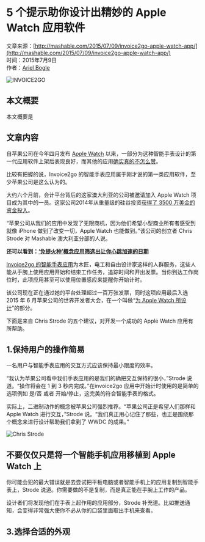 # 5 个提示助你设计出精妙的 Apple Watch 应用软件  
  
文章来源：[http://mashable.com/2015/07/09/invoice2go-apple-watch-app/](http://mashable.com/2015/07/09/invoice2go-apple-watch-app/)  
时间：2015年7月9日  
作者：[Ariel Bogle](http://mashable.com/people/ariel-bogle/)  
  
![INVOICE2GO](images/apple-watch01.jpg)  
  
## 本文概要  
  
本文概要是  
  
## 文章内容  
  
自苹果公司在今年四月发布 [Apple Watch](http://mashable.com/category/apple-watch/) 以来，一部分为这种智能手表设计的第一代应用软件上架后表现良好，而其他的应用[确实真的不怎么赞](http://mashable.com/2015/04/27/apple-watch-in-australia/)。  
  
比较有把握的说，Invoice2go 的智能手表应用属于刚才说的第一类应用软件，至少苹果公司是这么认为的。  
  
大约六个月前，会计平台背后的这家澳大利亚的公司被邀请加入 Apple Watch 项目成为其中的一员。这家公司2014年从重量级的硅谷投资[获得了 3500 万美金的资金投入](http://mashable.com/2014/09/24/invoice2go-tech-millionaire/)。  
  
“苹果公司从我们的应用中发现了无限商机，因为他们希望小型商业所有者感受到就像 iPhone 做到了改变一切，Apple Watch 也能做到。”该公司的创立者 Chris Strode 对 Mashable 澳大利亚分部的人说。  
  
**还可以看到：[‘免提火种’概念应用筛选出让你心跳加速的日期](http://mashable.com/2015/07/07/hands-free-tinder/)**  
  
[Invoice2go 的智能手表应用](https://blog.invoice2go.com/introducing-invoice2go-for-apple-watch/)为木匠，电工和自由设计家这样的人群服务，这些人能从手腕上使用应用开始和结束工作任务，追踪时间和开出发票。当你到达工作岗位时，此项应用甚至可以使用位置感应来提醒你开始计时。  
  
该公司现在正在通过她的平台处理超过一百万张发票，同时这项应用最后入选 2015 年 6 月苹果公司的世界开发者大会，在一个叫做“[为 Apple Watch 所设计](https://developer.apple.com/videos/wwdc/2015/?id=802v)”的部分。  
  
下面是来自 Chris Strode 的五个建议，对开发一个成功的 Apple Watch 应用有所帮助。  
  
## 1.保持用户的操作简易  
  
一名用户与智能手表应用的交互方式应该保持最小限度的效率。  
  
“我认为苹果公司看中我们手表应用的是我们的确把交互保持的很小，”Strode 说道。“操作将会在 1 到 3 秒内完成。”在invoice2go 应用中开始计时使用的是简单的选项例如 是/否 或者 开始/停止，这完美的符合智能手表的格式。  
  
实际上，二进制动作的概念被苹果公司强烈推荐。“苹果公司正是希望人们那样和 Apple Watch 进行交互，”Strode 说。“我们真正用心记住了那些，也正是围绕那个概念来进行设计帮助我们拿到了 WWDC 的成果。”  
  
![Chris Strode](images/apple-watch02.jpg)  
  
## 不要仅仅只是将一个智能手机应用移植到 Apple Watch 上  
  
你可能会犯的最大错误就是去尝试把平板电脑或者智能手机上的应用复制到智能手表上，Strode 说道。你需要做的不是复制，而是真正能在手腕上工作的产品。  
  
设计者们将发现他们在手表上起作用的应用部分，Strode 补充道。比如推送通知，会变得非常强大使你不必从你的口袋里面取出手机来查看。  
  
## 3.选择合适的外观  
  
